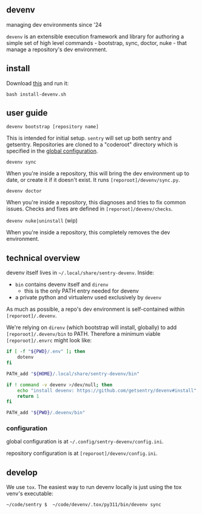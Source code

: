 ## devenv

managing dev environments since '24

`devenv` is an extensible execution framework and library for authoring
a simple set of high level commands - bootstrap, sync, doctor, nuke - that
manage a repository's dev environment.


## install

Download [this](https://raw.githubusercontent.com/getsentry/devenv/main/install-devenv.sh) and run it:

```
bash install-devenv.sh
```

## user guide

`devenv bootstrap [repository name]`

This is intended for initial setup. `sentry` will set up both sentry and getsentry.
Repositories are cloned to a "coderoot" directory which is specified in the [global configuration](#configuration).

`devenv sync`

When you're inside a repository, this will bring the dev environment up to date,
or create it if it doesn't exist.
It runs `[reporoot]/devenv/sync.py`.

`devenv doctor`

When you're inside a repository, this diagnoses and tries to fix common issues.
Checks and fixes are defined in `[reporoot]/devenv/checks`.

`devenv nuke|uninstall` (wip)

When you're inside a repository, this completely removes the dev environment.


## technical overview

devenv itself lives in `~/.local/share/sentry-devenv`. Inside:
- `bin` contains devenv itself and `direnv`
  - this is the only PATH entry needed for devenv
- a private python and virtualenv used exclusively by `devenv`

As much as possible, a repo's dev environment is self-contained within `[reporoot]/.devenv`.

We're relying on `direnv` (which bootstrap will install, globally) to add `[reporoot]/.devenv/bin` to PATH.
Therefore a minimum viable `[reporoot]/.envrc` might look like:

```bash
if [ -f "${PWD}/.env" ]; then
    dotenv
fi

PATH_add "${HOME}/.local/share/sentry-devenv/bin"

if ! command -v devenv >/dev/null; then
    echo "install devenv: https://github.com/getsentry/devenv#install"
    return 1
fi

PATH_add "${PWD}/.devenv/bin"
```

### configuration

global configuration is at `~/.config/sentry-devenv/config.ini`.

repository configuration is at `[reporoot]/devenv/config.ini`.


## develop

We use `tox`. The easiest way to run devenv locally is just using the tox venv's executable:

```
~/code/sentry $  ~/code/devenv/.tox/py311/bin/devenv sync
```
